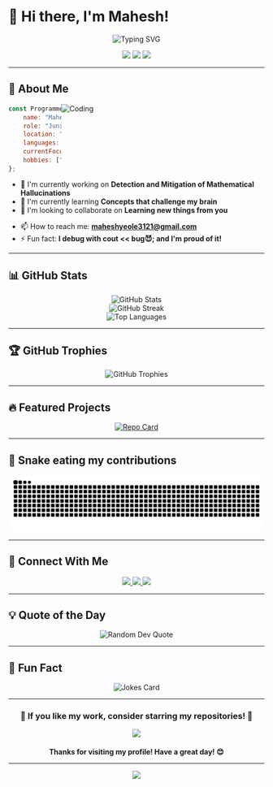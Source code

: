 # 👋 Hi there, I'm Mahesh!

<div align="center">
  <img src="https://readme-typing-svg.herokuapp.com?font=Fira+Code&size=30&duration=3000&pause=1000&color=F75C7E&center=true&vCenter=true&width=600&lines=Full+Stack+Developer;Open+Source+Enthusiast;Problem+Solver;Tech+Explorer" alt="Typing SVG" />
</div>

<p align="center">
  <img src="https://komarev.com/ghpvc/?username=yourusername&color=blueviolet&style=flat-square&label=Profile+Views" />
  <img src="https://img.shields.io/github/followers/yourusername?style=social" />
  <img src="https://img.shields.io/github/stars/yourusername?style=social" />
</p>

---

## 🚀 About Me

<img align="right" alt="Coding" width="400" src="https://media.giphy.com/media/qgQUggAC3Pfv687qPC/giphy.gif">

```javascript
const Programmer = {
    name: "Mahesh Yeole",
    role: "Junior at IITD",
    location: "India",
    languages: ["JavaScript", "Python", "C/C++", "HTML/CSS"],
    currentFocus: "Building a good LLM for Math reasoning",
    hobbies: ["Coding", "Reading", "Gaming", "Problem Solving"]
};
```

- 🔭 I'm currently working on **Detection and Mitigation of Mathematical Hallucinations**
- 🌱 I'm currently learning **Concepts that challenge my brain**
- 👯 I'm looking to collaborate on **Learning new things from you**
<!-- - 🤔 I'm looking for help with **AI/ML Integration** -->
<!-- - 💬 Ask me about **** -->
- 📫 How to reach me: **maheshyeole3121@gmail.com**
- ⚡ Fun fact: **I debug with cout << bug😈; and I'm proud of it!**

---

<!-- ## 🛠️ Tech Stack

<div align="center">

### Languages
<p>
  <img src="https://img.shields.io/badge/JavaScript-F7DF1E?style=for-the-badge&logo=javascript&logoColor=black" />
  <img src="https://img.shields.io/badge/Python-3776AB?style=for-the-badge&logo=python&logoColor=white" />
  <img src="https://img.shields.io/badge/TypeScript-007ACC?style=for-the-badge&logo=typescript&logoColor=white" />
  <img src="https://img.shields.io/badge/Java-ED8B00?style=for-the-badge&logo=java&logoColor=white" />
  <img src="https://img.shields.io/badge/Go-00ADD8?style=for-the-badge&logo=go&logoColor=white" />
</p>

### Frontend
<p>
  <img src="https://img.shields.io/badge/React-20232A?style=for-the-badge&logo=react&logoColor=61DAFB" />
  <img src="https://img.shields.io/badge/Vue.js-35495E?style=for-the-badge&logo=vue.js&logoColor=4FC08D" />
  <img src="https://img.shields.io/badge/Angular-DD0031?style=for-the-badge&logo=angular&logoColor=white" />
  <img src="https://img.shields.io/badge/HTML5-E34F26?style=for-the-badge&logo=html5&logoColor=white" />
  <img src="https://img.shields.io/badge/CSS3-1572B6?style=for-the-badge&logo=css3&logoColor=white" />
</p>

### Backend
<p>
  <img src="https://img.shields.io/badge/Node.js-43853D?style=for-the-badge&logo=node.js&logoColor=white" />
  <img src="https://img.shields.io/badge/Express.js-404D59?style=for-the-badge" />
  <img src="https://img.shields.io/badge/Django-092E20?style=for-the-badge&logo=django&logoColor=white" />
  <img src="https://img.shields.io/badge/Spring-6DB33F?style=for-the-badge&logo=spring&logoColor=white" />
</p>

### Databases & Cloud
<p>
  <img src="https://img.shields.io/badge/MongoDB-4EA94B?style=for-the-badge&logo=mongodb&logoColor=white" />
  <img src="https://img.shields.io/badge/PostgreSQL-316192?style=for-the-badge&logo=postgresql&logoColor=white" />
  <img src="https://img.shields.io/badge/AWS-232F3E?style=for-the-badge&logo=amazon-aws&logoColor=white" />
  <img src="https://img.shields.io/badge/Docker-2496ED?style=for-the-badge&logo=docker&logoColor=white" />
</p>

</div>

--- -->

## 📊 GitHub Stats

<div align="center">
  <img src="https://github-readme-stats.vercel.app/api?username=Mahi928&show_icons=true&theme=radical&hide_border=true&count_private=true" alt="GitHub Stats" />
</div>

<div align="center">
  <img src="https://github-readme-streak-stats.herokuapp.com/?user=Mahi928&theme=radical&hide_border=true" alt="GitHub Streak" />
</div>

<div align="center">
  <img src="https://github-readme-stats.vercel.app/api/top-langs/?username=Mahi928&layout=compact&theme=radical&hide_border=true" alt="Top Languages" />
</div>

---

## 🏆 GitHub Trophies

<div align="center">
  <img src="https://github-profile-trophy.vercel.app/?username=Mahi928&theme=radical&no-frame=true&no-bg=false&margin-w=4" alt="GitHub Trophies" />
</div>

---

<!-- ## 📈 Contribution Graph

<div align="center">
  <img src="https://github-readme-activity-graph.vercel.app/graph?username=Mahi928&theme=react-dark&hide_border=true" alt="Contribution Graph" />
</div>

--- -->

## 🔥 Featured Projects

<div align="center">

[![Repo Card](https://github-readme-stats.vercel.app/api/pin/?username=Mahi928&repo=Basic-Projects&theme=radical&hide_border=true)](https://github.com/Mahi928/Basic-projects)
<!-- [![Repo Card](https://github-readme-stats.vercel.app/api/pin/?username=Mahi928&repo=another-project&theme=radical&hide_border=true)](https://github.com/Mahi928/another-project) -->

</div>

---

## 🐍 Snake eating my contributions

<div align="center">
  <img src="https://raw.githubusercontent.com/Mahi928/Mahi928/output/snake.svg" alt="Snake animation" />
</div>

---

<!-- ## 💼 Experience Timeline

```
2023 - Present    Senior Full Stack Developer @ Tech Company
                  • Leading development of scalable web applications
                  • Mentoring junior developers
                  • Implementing CI/CD pipelines

2021 - 2023      Full Stack Developer @ Startup Inc.
                  • Built responsive web applications using React & Node.js
                  • Optimized database queries improving performance by 40%
                  • Collaborated with cross-functional teams

2020 - 2021      Junior Developer @ Web Agency
                  • Developed client websites using modern frameworks
                  • Learned industry best practices
                  • Participated in code reviews and agile development
```

--- -->

<!-- ## 🎯 Current Goals

<div align="center">

| Goal | Progress | Deadline |
|------|----------|----------|
| 🚀 Master Kubernetes | ████████░░ 80% | Dec 2024 |
| 🎨 Learn Three.js | ██████░░░░ 60% | Jan 2025 |
| 📱 Build Mobile App | ████░░░░░░ 40% | Mar 2025 |
| 🤖 Explore AI/ML | ██░░░░░░░░ 20% | Jun 2025 |

</div>

--- -->

<!-- ## 🎵 Currently Listening To

<div align="center">
  <img src="https://spotify-recently-played-readme.vercel.app/api?user=Mahi928&count=1" alt="Spotify" />
</div>

--- -->

<!-- ## 📝 Latest Blog Posts

BLOG-POST-LIST:START
- [Building Scalable React Applications](https://yourblog.com/post1)
- [Microservices Architecture Best Practices](https://yourblog.com/post2)
- [The Future of Web Development](https://yourblog.com/post3)
- [Docker for Beginners](https://yourblog.com/post4)
BLOG-POST-LIST:END

---  -->

## 🤝 Connect With Me

<div align="center">
  <a href="https://linkedin.com/in/mahesh-yeole">
    <img src="https://img.shields.io/badge/LinkedIn-0077B5?style=for-the-badge&logo=linkedin&logoColor=white" />
  </a>
  <!-- <a href="https://twitter.com/yourhandle">
    <img src="https://img.shields.io/badge/Twitter-1DA1F2?style=for-the-badge&logo=twitter&logoColor=white" />
  </a> -->
  <!-- <a href="https://dev.to/yourprofile">
    <img src="https://img.shields.io/badge/dev.to-0A0A0A?style=for-the-badge&logo=dev.to&logoColor=white" />
  </a> -->
  <a href="mailto:maheshyeole3121@gmail.com">
    <img src="https://img.shields.io/badge/Gmail-D14836?style=for-the-badge&logo=gmail&logoColor=white" />
  </a>
  <a href="https://mahi928.github.io/Mahesh_Yeole/">
    <img src="https://img.shields.io/badge/Portfolio-FF5722?style=for-the-badge&logo=todoist&logoColor=white" />
  </a>
</div>

---

## 💡 Quote of the Day

<div align="center">
  <img src="https://quotes-github-readme.vercel.app/api?type=horizontal&theme=radical" alt="Random Dev Quote" />
</div>

---

## 🎉 Fun Fact

<div align="center">
  <img src="https://readme-jokes.vercel.app/api?theme=radical" alt="Jokes Card" />
</div>

---

<div align="center">
  <h3>🌟 If you like my work, consider starring my repositories! 🌟</h3>
  <img src="https://media.giphy.com/media/LnQjpWaON8nhr21vNW/giphy.gif" width="60">
  <br><br>
  <b>Thanks for visiting my profile! Have a great day! 😊</b>
</div>

---

<div align="center">
  <img src="https://capsule-render.vercel.app/api?type=waving&color=gradient&height=60&section=footer" />
</div>
